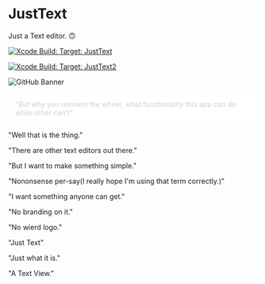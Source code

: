 # JustText
Just a Text editor. 🙃

[![Xcode Build: Target: JustText](https://github.com/Squid4572/JustText/actions/workflows/xcode.yml/badge.svg)](https://github.com/Squid4572/JustText/actions/workflows/xcode.yml)

[![Xcode Build: Target: JustText2](https://github.com/Squid4572/JustText/actions/workflows/xcode2.yml/badge.svg)](https://github.com/Squid4572/JustText/actions/workflows/xcode2.yml)


![GitHub Banner](https://repository-images.githubusercontent.com/444603005/b88f983b-06ae-4405-82f7-265ecc17e8d5)

<p class="tab norm" style="background-color:#fff;color:#D0D0D0;padding:1em;margin-bottom:1em">"But why you reinvent the wheel, what functionality this app can do while other can’t"


"Well that is the thing."

"There are other text editors out there."

"But I want to make something simple."

"Nononsense per-say(I really hope I'm using that term correctly.)"

"I want something anyone can get."

"No branding on it."

"No wierd logo."

"Just Text"

"Just what it is."

"A Text View."</p>
